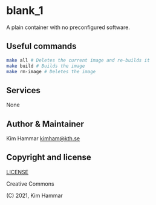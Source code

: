 # blank_1

A plain container with no preconfigured software.

## Useful commands

```bash
make all # Deletes the current image and re-builds it
make build # Builds the image
make rm-image # Deletes the image   
```

## Services

None

## Author & Maintainer

Kim Hammar <kimham@kth.se>

## Copyright and license

[LICENSE](../../../LICENSE.md)

Creative Commons

(C) 2021, Kim Hammar
